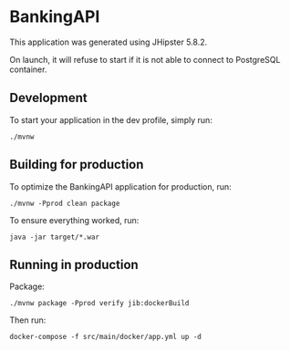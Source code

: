 # BankingAPI

This application was generated using JHipster 5.8.2.

On launch, it will refuse to start if it is not able to connect to PostgreSQL container.

## Development

To start your application in the dev profile, simply run:

    ./mvnw

## Building for production

To optimize the BankingAPI application for production, run:

    ./mvnw -Pprod clean package

To ensure everything worked, run:

    java -jar target/*.war

## Running in production

Package:

    ./mvnw package -Pprod verify jib:dockerBuild

Then run:

    docker-compose -f src/main/docker/app.yml up -d
